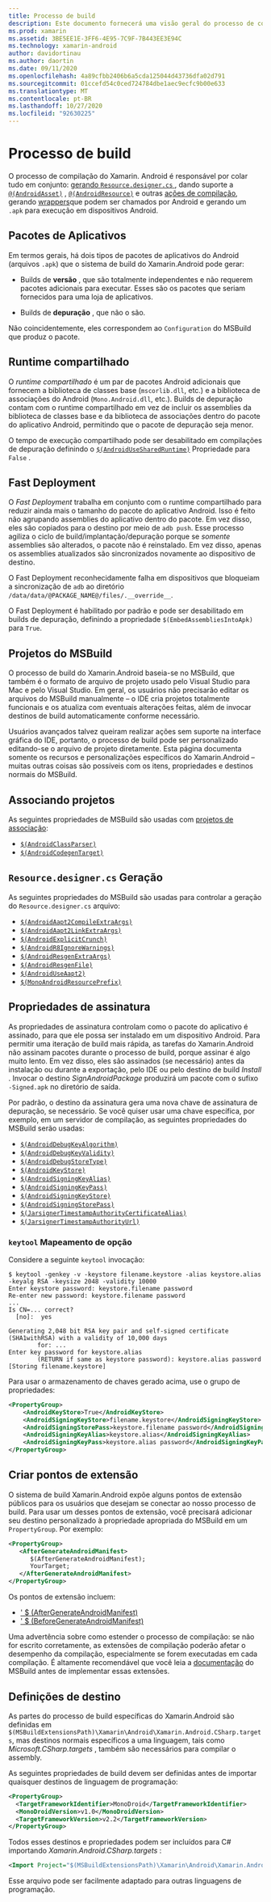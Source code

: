 ```yaml
---
title: Processo de build
description: Este documento fornecerá uma visão geral do processo de compilação do Xamarin. Android.
ms.prod: xamarin
ms.assetid: 3BE5EE1E-3FF6-4E95-7C9F-7B443EE3E94C
ms.technology: xamarin-android
author: davidortinau
ms.author: daortin
ms.date: 09/11/2020
ms.openlocfilehash: 4a89cfbb2406b6a5cda125044d43736dfa02d791
ms.sourcegitcommit: 01ccefd54c0ced724784dbe1aec9ecfc9b00e633
ms.translationtype: MT
ms.contentlocale: pt-BR
ms.lasthandoff: 10/27/2020
ms.locfileid: "92630225"
---
```

# <a name="build-process"></a>Processo de build

O processo de compilação do Xamarin. Android é responsável por colar tudo em conjunto: [gerando `Resource.designer.cs` ](~/android/internals/api-design.md), dando suporte a [`@(AndroidAsset)`](~/android/deploy-test/building-apps/build-items.md#androidasset) , [`@(AndroidResource)`](~/android/deploy-test/building-apps/build-items.md#androidresource) e outras [ações de compilação](~/android/deploy-test/building-apps/build-items.md), gerando [wrappers](~/android/platform/java-integration/android-callable-wrappers.md)que podem ser chamados por Android e gerando um `.apk` para execução em dispositivos Android.

## <a name="application-packages"></a>Pacotes de Aplicativos

Em termos gerais, há dois tipos de pacotes de aplicativos do Android (arquivos `.apk`) que o sistema de build do Xamarin.Android pode gerar:

- Builds de **versão** , que são totalmente independentes e não requerem pacotes adicionais para executar. Esses são os pacotes que seriam fornecidos para uma loja de aplicativos.

- Builds de **depuração** , que não o são.

Não coincidentemente, eles correspondem ao `Configuration` do MSBuild que produz o pacote.

## <a name="shared-runtime"></a>Runtime compartilhado

O *runtime compartilhado* é um par de pacotes Android adicionais que fornecem a biblioteca de classes base (`mscorlib.dll`, etc.) e a biblioteca de associações do Android (`Mono.Android.dll`, etc.). Builds de depuração contam com o runtime compartilhado em vez de incluir os assemblies da biblioteca de classes base e da biblioteca de associações dentro do pacote do aplicativo Android, permitindo que o pacote de depuração seja menor.

O tempo de execução compartilhado pode ser desabilitado em compilações de depuração definindo o [`$(AndroidUseSharedRuntime)`](~/android/deploy-test/building-apps/build-properties.md#androidusesharedruntime)
Propriedade para `False` .

<a name="Fast_Deployment"></a>

## <a name="fast-deployment"></a>Fast Deployment

O *Fast Deployment* trabalha em conjunto com o runtime compartilhado para reduzir ainda mais o tamanho do pacote do aplicativo Android. Isso é feito não agrupando assemblies do aplicativo dentro do pacote. Em vez disso, eles são copiados para o destino por meio de `adb push`. Esse processo agiliza o ciclo de build/implantação/depuração porque se *somente* assemblies são alterados, o pacote não é reinstalado. Em vez disso, apenas os assemblies atualizados são sincronizados novamente ao dispositivo de destino.

O Fast Deployment reconhecidamente falha em dispositivos que bloqueiam a sincronização de `adb` ao diretório `/data/data/@PACKAGE_NAME@/files/.__override__`.

O Fast Deployment é habilitado por padrão e pode ser desabilitado em builds de depuração, definindo a propriedade `$(EmbedAssembliesIntoApk)` para `True`.

## <a name="msbuild-projects"></a>Projetos do MSBuild

O processo de build do Xamarin.Android baseia-se no MSBuild, que também é o formato de arquivo de projeto usado pelo Visual Studio para Mac e pelo Visual Studio.
Em geral, os usuários não precisarão editar os arquivos do MSBuild manualmente &ndash; o IDE cria projetos totalmente funcionais e os atualiza com eventuais alterações feitas, além de invocar destinos de build automaticamente conforme necessário.

Usuários avançados talvez queiram realizar ações sem suporte na interface gráfica do IDE, portanto, o processo de build pode ser personalizado editando-se o arquivo de projeto diretamente.
Esta página documenta somente os recursos e personalizações específicos do Xamarin.Android &ndash; muitas outras coisas são possíveis com os itens, propriedades e destinos normais do MSBuild.

<a name="Build_Targets"></a>

## <a name="binding-projects"></a>Associando projetos

As seguintes propriedades de MSBuild são usadas com [projetos de associação](~/android/platform/binding-java-library/index.md):

- [`$(AndroidClassParser)`](~/android/deploy-test/building-apps/build-properties.md#androidclassparser)
- [`$(AndroidCodegenTarget)`](~/android/deploy-test/building-apps/build-properties.md#androidcodegentarget)

## <a name="resourcedesignercs-generation"></a>`Resource.designer.cs` Geração

As seguintes propriedades do MSBuild são usadas para controlar a geração do `Resource.designer.cs` arquivo:

- [`$(AndroidAapt2CompileExtraArgs)`](~/android/deploy-test/building-apps/build-properties.md#androidaapt2compileextraargs)
- [`$(AndroidAapt2LinkExtraArgs)`](~/android/deploy-test/building-apps/build-properties.md#androidaapt2linkextraargs)
- [`$(AndroidExplicitCrunch)`](~/android/deploy-test/building-apps/build-properties.md#androidexplicitcrunch)
- [`$(AndroidR8IgnoreWarnings)`](~/android/deploy-test/building-apps/build-properties.md#androidr8ignorewarnings)
- [`$(AndroidResgenExtraArgs)`](~/android/deploy-test/building-apps/build-properties.md#androidresgenextraargs)
- [`$(AndroidResgenFile)`](~/android/deploy-test/building-apps/build-properties.md#androidresgenfile)
- [`$(AndroidUseAapt2)`](~/android/deploy-test/building-apps/build-properties.md#androiduseaapt2)
- [`$(MonoAndroidResourcePrefix)`](~/android/deploy-test/building-apps/build-properties.md#monoandroidresourceprefix)

## <a name="signing-properties"></a>Propriedades de assinatura

As propriedades de assinatura controlam como o pacote do aplicativo é assinado, para que ele possa ser instalado em um dispositivo Android. Para permitir uma iteração de build mais rápida, as tarefas do Xamarin.Android não assinam pacotes durante o processo de build, porque assinar é algo muito lento. Em vez disso, eles são assinados (se necessário) antes da instalação ou durante a exportação, pelo IDE ou pelo destino de build *Install* . Invocar o destino *SignAndroidPackage* produzirá um pacote com o sufixo `-Signed.apk` no diretório de saída.

Por padrão, o destino da assinatura gera uma nova chave de assinatura de depuração, se necessário. Se você quiser usar uma chave específica, por exemplo, em um servidor de compilação, as seguintes propriedades do MSBuild serão usadas:

- [`$(AndroidDebugKeyAlgorithm)`](~/android/deploy-test/building-apps/build-properties.md#androiddebugkeyalgorithm)
- [`$(AndroidDebugKeyValidity)`](~/android/deploy-test/building-apps/build-properties.md#androiddebugkeyvalidity)
- [`$(AndroidDebugStoreType)`](~/android/deploy-test/building-apps/build-properties.md#androiddebugstoretype)
- [`$(AndroidKeyStore)`](~/android/deploy-test/building-apps/build-properties.md#androidkeystore)
- [`$(AndroidSigningKeyAlias)`](~/android/deploy-test/building-apps/build-properties.md#androidsigningkeyalias)
- [`$(AndroidSigningKeyPass)`](~/android/deploy-test/building-apps/build-properties.md#androidsigningkeypass)
- [`$(AndroidSigningKeyStore)`](~/android/deploy-test/building-apps/build-properties.md#androidsigningkeystore)
- [`$(AndroidSigningStorePass)`](~/android/deploy-test/building-apps/build-properties.md#androidsigningstorepass)
- [`$(JarsignerTimestampAuthorityCertificateAlias)`](~/android/deploy-test/building-apps/build-properties.md#jarsignertimestampauthoritycertificatealias)
- [`$(JarsignerTimestampAuthorityUrl)`](~/android/deploy-test/building-apps/build-properties.md#jarsignertimestampauthorityurl)

### <a name="keytool-option-mapping"></a>`keytool` Mapeamento de opção

Considere a seguinte `keytool` invocação:

```shell
$ keytool -genkey -v -keystore filename.keystore -alias keystore.alias -keyalg RSA -keysize 2048 -validity 10000
Enter keystore password: keystore.filename password
Re-enter new password: keystore.filename password
...
Is CN=... correct?
  [no]:  yes

Generating 2,048 bit RSA key pair and self-signed certificate (SHA1withRSA) with a validity of 10,000 days
        for: ...
Enter key password for keystore.alias
        (RETURN if same as keystore password): keystore.alias password
[Storing filename.keystore]
```

Para usar o armazenamento de chaves gerado acima, use o grupo de propriedades:

```xml
<PropertyGroup>
    <AndroidKeyStore>True</AndroidKeyStore>
    <AndroidSigningKeyStore>filename.keystore</AndroidSigningKeyStore>
    <AndroidSigningStorePass>keystore.filename password</AndroidSigningStorePass>
    <AndroidSigningKeyAlias>keystore.alias</AndroidSigningKeyAlias>
    <AndroidSigningKeyPass>keystore.alias password</AndroidSigningKeyPass>
</PropertyGroup>
```

## <a name="build-extension-points"></a>Criar pontos de extensão

O sistema de build Xamarin.Android expõe alguns pontos de extensão públicos para os usuários que desejam se conectar ao nosso processo de build. Para usar um desses pontos de extensão, você precisará adicionar seu destino personalizado à propriedade apropriada do MSBuild em um `PropertyGroup`. Por exemplo:

```xml
<PropertyGroup>
   <AfterGenerateAndroidManifest>
      $(AfterGenerateAndroidManifest);
      YourTarget;
   </AfterGenerateAndroidManifest>
</PropertyGroup>
```

Os pontos de extensão incluem:

- [' $ (AfterGenerateAndroidManifest)](~/android/deploy-test/building-apps/build-properties.md#aftergenerateandroidmanifest)
- [' $ (BeforeGenerateAndroidManifest)](~/android/deploy-test/building-apps/build-properties.md#beforegenerateandroidmanifest)

Uma advertência sobre como estender o processo de compilação: se não for escrito corretamente, as extensões de compilação poderão afetar o desempenho da compilação, especialmente se forem executadas em cada compilação. É altamente recomendável que você leia a [documentação](/visualstudio/msbuild/msbuild) do MSBuild antes de implementar essas extensões.

## <a name="target-definitions"></a>Definições de destino

As partes do processo de build específicas do Xamarin.Android são definidas em `$(MSBuildExtensionsPath)\Xamarin\Android\Xamarin.Android.CSharp.targets`, mas destinos normais específicos a uma linguagem, tais como *Microsoft.CSharp.targets* , também são necessários para compilar o assembly.

As seguintes propriedades de build devem ser definidas antes de importar quaisquer destinos de linguagem de programação:

```xml
<PropertyGroup>
  <TargetFrameworkIdentifier>MonoDroid</TargetFrameworkIdentifier>
  <MonoDroidVersion>v1.0</MonoDroidVersion>
  <TargetFrameworkVersion>v2.2</TargetFrameworkVersion>
</PropertyGroup>
```

Todos esses destinos e propriedades podem ser incluídos para C# importando *Xamarin.Android.CSharp.targets* :

```xml
<Import Project="$(MSBuildExtensionsPath)\Xamarin\Android\Xamarin.Android.CSharp.targets" />
```

Esse arquivo pode ser facilmente adaptado para outras linguagens de programação.
